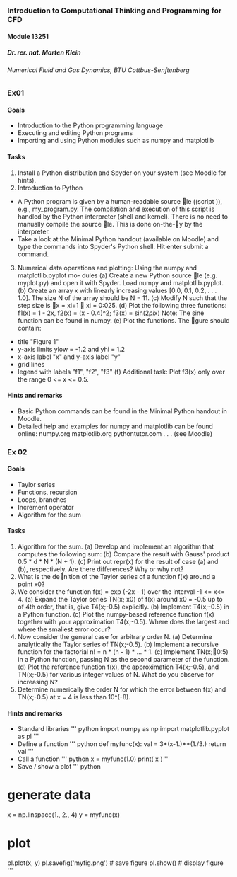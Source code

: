 ### Introduction to Computational Thinking and Programming for CFD
#### Module 13251
##### Dr. rer. nat. Marten Klein
###### Numerical Fluid and Gas Dynamics, BTU Cottbus-Senftenberg


### Ex01
#### Goals
* Introduction to the Python programming language
* Executing and editing Python programs
* Importing and using Python modules such as numpy and matplotlib
#### Tasks
1. Install a Python distribution and Spyder on your system (see Moodle for hints).
2. Introduction to Python
  * A Python program is given by a human-readable source le ((script )), e.g.,
my_program.py. The compilation and execution of this script is handled by the
Python interpreter (shell and kernel). There is no need to manually compile the
source le. This is done on-the-y by the interpreter.
  * Take a look at the Minimal Python handout (available on Moodle) and type the
commands into Spyder's Python shell. Hit enter submit a command.
3. Numerical data operations and plotting: Using the numpy and matplotlib.pyplot mo-
dules
(a) Create a new Python source le (e.g. myplot.py) and open it with Spyder. Load
numpy and matplotlib.pyplot.
(b) Create an array x with linearly increasing values [0.0, 0.1, 0.2, . . . 1.0]. The size N of
the array should be N = 11.
(c) Modify N such that the step size is x = xi+1 􀀀 xi = 0:025.
(d) Plot the following three functions:
f1(x) = 1 - 2x, f2(x) = (x - 0.4)^2; f3(x) = sin(2*pi*x)
Note: The sine function can be found in numpy.
(e) Plot the functions. The gure should contain:
 * title "Figure 1"
 * y-axis limits ylow = -1.2 and yhi = 1.2
 * x-axis label "x" and y-axis label "y"
 * grid lines
 * legend with labels "f1", "f2", "f3"
(f) Additional task: Plot f3(x) only over the range 0 <= x <= 0.5.
#### Hints and remarks
 * Basic Python commands can be found in the Minimal Python handout in Moodle.
 * Detailed help and examples for numpy and matplotlib can be found online:
numpy.org matplotlib.org pythontutor.com . . . (see Moodle)


### Ex 02
#### Goals
 * Taylor series
 * Functions, recursion
 * Loops, branches
 * Increment operator
 * Algorithm for the sum
#### Tasks
1. Algorithm for the sum.
(a) Develop and implement an algorithm that computes the following sum:
(b) Compare the result with Gauss' product 0.5 * d * N * (N + 1).
(c) Print out repr(x) for the result of case (a) and (b), respectively. Are there differences? Why or why not?
2. What is the denition of the Taylor series of a function f(x) around a point x0?
3. We consider the function f(x) = exp (-2x - 1) over the interval -1 <= x<= 4.
(a) Expand the Taylor series TN(x; x0) of f(x) around x0 = -0.5 up to of 4th order, that is, give T4(x;-0.5) explicitly.
(b) Implement T4(x;-0.5) in a Python function.
(c) Plot the numpy-based reference function f(x) together with your approximation
T4(x;-0.5). Where does the largest and where the smallest error occur?
4. Now consider the general case for arbitrary order N.
(a) Determine analytically the Taylor series of TN(x;-0.5).
(b) Implement a recursive function for the factorial n! = n * (n - 1) * ... * 1.
(c) Implement TN(x;􀀀0:5) in a Python function, passing N as the second parameter of the function.
(d) Plot the reference function f(x), the approximation T4(x;-0.5), and TN(x;-0.5) for various integer values of N. What do you observe for increasing N?
5. Determine numerically the order N for which the error between f(x) and TN(x;-0.5) at x = 4 is less than 10^(-8).
#### Hints and remarks
* Standard libraries
''' python
import numpy as np
import matplotlib.pyplot as pl
'''
* Define a function
''' python
def myfunc(x):
val = 3*(x-1.)**(1./3.)
return val
'''
* Call a function
''' python
x = myfunc(1.0)
print( x )
'''
* Save / show a plot
''' python
# generate data
x = np.linspace(1., 2., 4)
y = myfunc(x)
# plot
pl.plot(x, y)
pl.savefig('myfig.png') # save figure
pl.show() # display figure
'''
